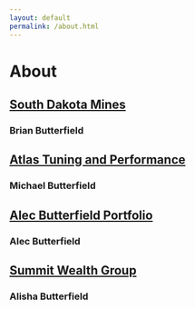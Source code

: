 ```yaml
---
layout: default
permalink: /about.html
---
```

# About

## [South Dakota Mines](https://www.sdsmt.edu/eecs)
### Brian Butterfield

## [Atlas Tuning and Performance](https://atlastuningperformance.com)
### Michael Butterfield

## [Alec Butterfield Portfolio](https://www.alecbutterfield.com)
### Alec Butterfield

## [Summit Wealth Group](https://www.summitwealthgroup.com/team/alisha-butterfield)
### Alisha Butterfield

